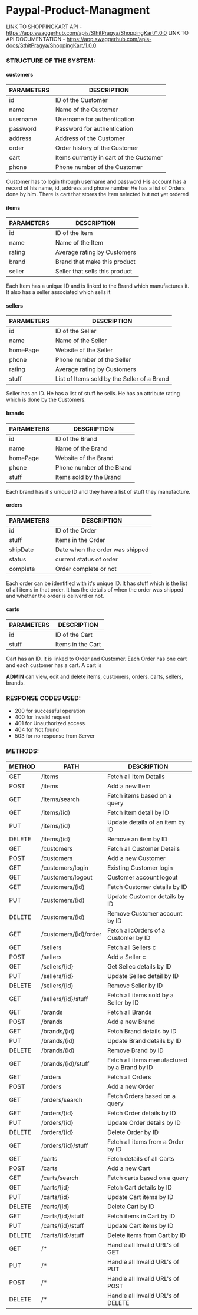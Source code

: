 # Paypal-Product-Managment

LINK TO SHOPPINGKART API - https://app.swaggerhub.com/apis/SthitPragya/ShoppingKart/1.0.0
LINK TO API DOCUMENTATION - https://app.swaggerhub.com/apis-docs/SthitPragya/ShoppingKart/1.0.0

### STRUCTURE OF THE SYSTEM:

#### customers

| PARAMETERS | DESCRIPTION |
| ------------- | ------------- |
| id | ID of the Customer |
| name | Name of the Customer |
| username | Username for authentication |
| password | Password for authentication |
| address | Address of the Customer |
| order | Order history of the Customer |
| cart | Items currently in cart of the Customer |
| phone | Phone number of the Customer |


Customer has to login through username and password
His account has a record of his name, id, address and phone number
He has a list of Orders done by him.
There is cart that stores the Item selected but not yet ordered


#### items

| PARAMETERS | DESCRIPTION |
| ------------- | ------------- |
| id | ID of the Item |
| name | Name of the Item |
| rating | Average rating by Customers |
| brand | Brand that make this product |
| seller | Seller that sells this product |


Each Item has a unique ID and is linked to the Brand which manufactures it.
It also has a seller associated which sells it


#### sellers

| PARAMETERS | DESCRIPTION |
| ------------- | ------------- |
| id | ID of the Seller |
| name | Name of the Seller |
| homePage | Website of the Seller |
| phone | Phone number of the Seller |
| rating | Average rating by Customers |
| stuff | List of Items sold by the Seller of a Brand |


Seller has an ID. He has a list of stuff he sells. He has an attribute rating which is done by the Customers.


#### brands

| PARAMETERS | DESCRIPTION |
| ------------- | ------------- |
| id | ID of the Brand |
| name | Name of the Brand |
| homePage | Website of the Brand |
| phone | Phone number of the Brand |
| stuff | Items sold by the Brand |


Each brand has it's unique ID and they have a list of stuff they manufacture.


#### orders

| PARAMETERS | DESCRIPTION |
| ------------- | ------------- |
| id | ID of the Order |
| stuff | Items in the Order |
| shipDate | Date when the order was shipped |
| status | current status of order |
| complete | Order complete or not |


Each order can be identified with it's unique ID. It has stuff which is the list of all items in that order. It has the details of when the order was shipped and whether the order is deliverd or not.


#### carts

| PARAMETERS | DESCRIPTION |
| ------------- | ------------- |
| id | ID of the Cart |
| stuff | Items in the Cart |


Cart has an ID. It is linked to Order and Customer. Each Order has one cart and each customer has a cart. A cart is


**ADMIN** can view, edit and delete items, customers, orders, carts, sellers, brands. 

### RESPONSE CODES USED:

- 200 for successful operation
- 400 for Invalid request
- 401 for Unauthorized access
- 404 for Not found
- 503 for no response from Server


### METHODS:

| METHOD  | PATH | DESCRIPTION |
| ------------- | ------------- | --------- |
| GET  | /items  | Fetch all Item Details |
| POST  | /items  | Add a new Item |
| GET  | /items/search  | Fetch items based on a query |
| GET  | /items/{id}  | Fetch Item detail by ID |
| PUT  | /items/{id}  | Update details of an item by ID |
| DELETE  | /items/{id}  | Remove an item by ID |
| GET  | /customers  | Fetch all Customer Details |
| POST  | /customers  | Add a new Customer |
| GET  | /customers/login  | Existing Customer login |
| GET  | /customers/logout  | Customer account logout |
| GET  | /customers/{id}  | Fetch Customer details by ID |
| PUT  | /customers/{id}  | Update Customcr details by ID |
| DELETE  | /customers/{id}  | Remove Custcmer account by ID |
| GET | /customers/{id}/order | Fetch allcOrders of a Customer by ID |
| GET  | /sellers  | Fetch all Sellers c
| POST  | /sellers  | Add a Seller c
| GET  | /sellers/{id}  | Get Sellec details by ID |
| PUT  | /sellers/{id}  | Update Sellec detail by ID |
| DELETE  | /sellers/{id}  | Removc Seller by ID |
| GET | /sellers/{id}/stuff | Fetch all items sold by a Seller by ID |
| GET  | /brands  | Fetch all Brands |
| POST  | /brands  | Add a new Brand |
| GET  | /brands/{id}  | Fetch Brand details by ID |
| PUT  | /brands/{id}  | Update Brand details by ID |
| DELETE  | /brands/{id}  | Remove Brand by ID |
| GET | /brands/{id}/stuff | Fetch all items manufactured by a Brand by ID |
| GET  | /orders  | Fetch all Orders |
| POST  | /orders  | Add a new Order |
| GET  | /orders/search  | Fetch Orders based on a query |
| GET  | /orders/{id}  | Fetch Order details by ID |
| PUT  | /orders/{id}  | Update Order details by ID |
| DELETE  | /orders/{id}  | Delete Order by ID |
| GET | /orders/{id}/stuff | Fetch all items from a Order by ID |
| GET | /carts | Fetch details of all Carts |
| POST | /carts | Add a new Cart |
| GET | /carts/search | Fetch carts based on a query |
| GET | /carts/{id} | Fetch Cart details by ID |
| PUT | /carts/{id} | Update Cart items by ID |
| DELETE | /carts/{id} | Delete Cart by ID |
| GET | /carts/{id}/stuff | Fetch items in Cart by ID |
| PUT | /carts/{id}/stuff | Update Cart items by ID |
| DELETE | /carts/{id}/stuff | Delete items from Cart by ID |
| GET | /* | Handle all Invalid URL's of GET|
| PUT | /* | Handle all Invalid URL's of PUT |
| POST | /* | Handle all Invalid URL's of POST |
| DELETE | /* | Handle all Invalid URL's of DELETE |
